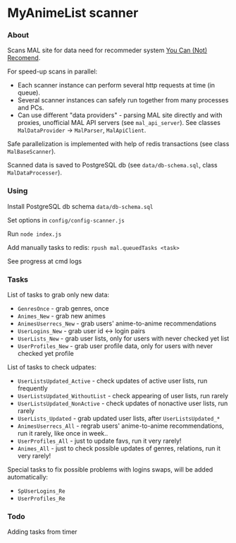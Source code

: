 # MyAnimeList scanner #

### About
Scans MAL site for data need for recommeder system [You Can (Not) Recomend](https://github.com/ukrbublik/You-Can-Not-Recommend).

For speed-up scans in parallel:

- Each scanner instance can perform several http requests at time (in queue).
- Several scanner instances can safely run together from many processes and PCs.
- Can use different "data providers" - parsing MAL site directly and with proxies, unofficial MAL API servers (see `mal_api_server`). See classes `MalDataProvider` -> `MalParser`, `MalApiClient`.

Safe parallelization is implemented with help of redis transactions (see class `MalBaseScanner`).

Scanned data is saved to PostgreSQL db (see `data/db-schema.sql`, class `MalDataProcesser`).

### Using
Install PostgreSQL db schema `data/db-schema.sql`

Set options in `config/config-scanner.js`

Run `node index.js`

Add manually tasks to redis: `rpush mal.queuedTasks <task>`

See progress at cmd logs

### Tasks
List of tasks to grab only new data:

- `GenresOnce` - grab genres, once
- `Animes_New` - grab new animes
- `AnimesUserrecs_New` - grab users' anime-to-anime recommendations
- `UserLogins_New` - grab user id <-> login pairs
- `UserLists_New` - grab user lists, only for users with never checked yet list
- `UserProfiles_New` - grab user profile data, only for users with never checked yet profile

List of tasks to check udpates:

- `UserListsUpdated_Active` - check updates of active user lists, run frequently
- `UserListsUpdated_WithoutList` - check appearing of user lists, run rarely
- `UserListsUpdated_NonActive` - check updates of nonactive user lists, run rarely
- `UserLists_Updated` - grab updated user lists, after `UserListsUpdated_*`
- `AnimesUserrecs_All` - regrab users' anime-to-anime recommendations, run it rarely, like once in week..
- `UserProfiles_All` - just to update favs, run it very rarely!
- `Animes_All` - just to check possible updates of genres, relations, run it very rarely!

Special tasks to fix possible problems with logins swaps, will be added automatically:

- `SpUserLogins_Re`
- `UserProfiles_Re`

### Todo
Adding tasks from timer

